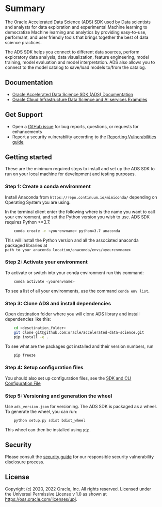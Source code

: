 # Summary

The Oracle Accelerated Data Science (ADS) SDK used by Data scientists and analysts for
data exploration and experimental Machine learning to democratize Machine learning and
analytics by providing easy-to-use, performant, and user friendly tools that
brings together the best of data science practices.

The ADS SDK helps you connect to different data sources, perform exploratory data analysis,
data visualization, feature engineering, model training, model evaluation and
model interpretation. ADS also allows you to connect to the model catalog to save/load
models to/from the catalog.

## Documentation

- [Oracle Accelerated Data Science SDK (ADS) Documentation][ads-documentation]
- [Oracle Cloud Infrastructure Data Science and AI services Examples][oci-data-science-ai-samples]

## Get Support

- Open a [GitHub issue][issues] for bug reports, questions, or requests for enhancements
- Report a security vulnerability according to the [Reporting Vulnerabilities guide][reporting-vulnerabilities]

## Getting started

These are the minimum required steps to install and set up the ADS SDK to run on your local machine
for development and testing purposes.

### Step 1: Create a conda environment

Install Anaconda from `https://repo.continuum.io/miniconda/` depending on Operating System you are using.

In the terminal client enter the following where <yourenvname> is the name you want to call your environment,
and set the Python version you  wish to use. ADS SDK requires Python >=3.7.

```bash
    conda create -n <yourenvname> python=3.7 anaconda
```
    
This will install the Python version and all the associated anaconda packaged libraries at `path_to_your_anaconda_location/anaconda/envs/<yourenvname>`

### Step 2: Activate your environment

To activate or switch into your conda environment run this command:

```bash
    conda activate <yourenvname>
```
    
To see a list of all your environments, use the command `conda env list`.

### Step 3: Clone ADS and install dependencies

Open destination folder where you will clone ADS library and install dependencies like this:

```bash
    cd <desctination_folder>
    git clone git@github.com:oracle/accelerated-data-science.git
    pip install -e .
```
    
To see what are the packages got installed and their version numbers, run

```bash
    pip freeze
```
    
### Step 4: Setup configuration files

You should also set up configuration files, see the [SDK and CLI Configuration File][cli-configuration-file]


### Step 5: Versioning and generation the wheel

Use `ads_version.json` for versioning. The ADS SDK is packaged as a wheel. To generate the wheel, you can run:

```bash
    python setup.py sdist bdist_wheel
```

This wheel can then be installed using `pip`.

## Security

Please consult the [security guide](./SECURITY.md) for our responsible security
vulnerability disclosure process.

## License

Copyright (c) 2020, 2022 Oracle, Inc. All rights reserved.
Licensed under the Universal Permissive License v 1.0 as shown at https://oss.oracle.com/licenses/upl.


[ads-documentation]: (https://docs.oracle.com/en-us/iaas/tools/ads-sdk/latest/index.html)
[oci-data-science-ai-samples]: (https://github.com/oracle/oci-data-science-ai-samples)
[issues]: https://github.com/oracle/accelerated-data-science/issues
[reporting-vulnerabilities]: https://www.oracle.com/corporate/security-practices/assurance/vulnerability/reporting.html
[cli-configuration-file]: https://docs.cloud.oracle.com/Content/API/Concepts/sdkconfig.htm
